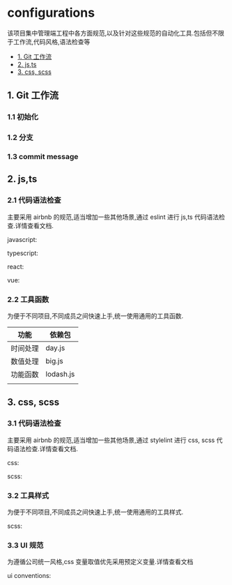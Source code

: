 # configurations

该项目集中管理端工程中各方面规范,以及针对这些规范的自动化工具.包括但不限于工作流,代码风格,语法检查等

- [1. Git 工作流](#1-git-工作流)
- [2. js,ts](#2-jsts)
- [3. css, scss](#3-css-scss)

## 1. Git 工作流

### 1.1 初始化

### 1.2 分支

### 1.3 commit message

## 2. js,ts

### 2.1 代码语法检查

主要采用 airbnb 的规范,适当增加一些其他场景,通过 eslint 进行 js,ts 代码语法检查.详情查看文档.

javascript:

typescript:

react:

vue:

### 2.2 工具函数

为便于不同项目,不同成员之间快速上手,统一使用通用的工具函数.

| 功能     | 依赖包    |
| -------- | --------- |
| 时间处理 | day.js    |
| 数值处理 | big.js    |
| 功能函数 | lodash.js |
|          |           |

## 3. css, scss

### 3.1 代码语法检查

主要采用 airbnb 的规范,适当增加一些其他场景,通过 stylelint 进行 css, scss 代码语法检查.详情查看文档.

css:

scss:

### 3.2 工具样式

为便于不同项目,不同成员之间快速上手,统一使用通用的工具样式.

scss:

### 3.3 UI 规范

为遵循公司统一风格,css 变量取值优先采用预定义变量.详情查看文档

ui conventions:
